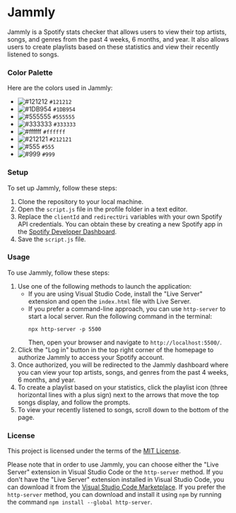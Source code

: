 # Jammly

Jammly is a Spotify stats checker that allows users to view their top artists, songs, and genres from the past 4 weeks, 6 months, and year. It also allows users to create playlists based on these statistics and view their recently listened to songs.

### Color Palette

Here are the colors used in Jammly:

- ![#121212](https://via.placeholder.com/15/121212/000000?text=+) `#121212`
- ![#1DB954](https://via.placeholder.com/15/1DB954/000000?text=+) `#1DB954`
- ![#555555](https://via.placeholder.com/15/555555/000000?text=+) `#555555`
- ![#333333](https://via.placeholder.com/15/333333/000000?text=+) `#333333`
- ![#ffffff](https://via.placeholder.com/15/ffffff/000000?text=+) `#ffffff`
- ![#212121](https://via.placeholder.com/15/212121/000000?text=+) `#212121`
- ![#555](https://via.placeholder.com/15/555/000000?text=+) `#555`
- ![#999](https://via.placeholder.com/15/999/000000?text=+) `#999`

### Setup

To set up Jammly, follow these steps:

1. Clone the repository to your local machine.
2. Open the `script.js` file in the profile folder in a text editor.
3. Replace the `clientId` and `redirectUri` variables with your own Spotify API credentials. You can obtain these by creating a new Spotify app in the [Spotify Developer Dashboard](https://developer.spotify.com/dashboard/).
4. Save the `script.js` file.

### Usage

To use Jammly, follow these steps:

1. Use one of the following methods to launch the application:
   - If you are using Visual Studio Code, install the "Live Server" extension and open the `index.html` file with Live Server.
   - If you prefer a command-line approach, you can use `http-server` to start a local server. Run the following command in the terminal:
     ```
     npx http-server -p 5500
     ```
     Then, open your browser and navigate to `http://localhost:5500/`.
2. Click the "Log in" button in the top right corner of the homepage to authorize Jammly to access your Spotify account.
3. Once authorized, you will be redirected to the Jammly dashboard where you can view your top artists, songs, and genres from the past 4 weeks, 6 months, and year.
4. To create a playlist based on your statistics, click the playlist icon (three horizontal lines with a plus sign) next to the arrows that move the top songs display, and follow the prompts.
5. To view your recently listened to songs, scroll down to the bottom of the page.

### License

This project is licensed under the terms of the [MIT License](LICENSE).

Please note that in order to use Jammly, you can choose either the "Live Server" extension in Visual Studio Code or the `http-server` method. If you don't have the "Live Server" extension installed in Visual Studio Code, you can download it from the [Visual Studio Code Marketplace](https://marketplace.visualstudio.com/items?itemName=ritwickdey.LiveServer). If you prefer the `http-server` method, you can download and install it using `npm` by running the command `npm install --global http-server`.
